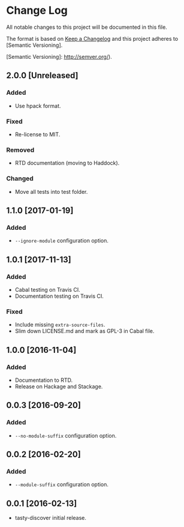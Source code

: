 # Change Log

All notable changes to this project will be documented in this file.

The format is based on [Keep a Changelog] and this project adheres to [Semantic
Versioning].

[Keep a Changelog]: http://keepachangelog.com/
[Semantic Versioning]: http://semver.org/).

## 2.0.0 [Unreleased]

### Added
- Use hpack format.

### Fixed
- Re-license to MIT.

### Removed
- RTD documentation (moving to Haddock).

### Changed
- Move all tests into test folder.

## 1.1.0 [2017-01-19]

### Added
- `--ignore-module` configuration option.

## 1.0.1 [2017-11-13]

### Added
- Cabal testing on Travis CI.
- Documentation testing on Travis CI.

### Fixed
- Include missing `extra-source-files`.
- Slim down LICENSE.md and mark as GPL-3 in Cabal file.

## 1.0.0 [2016-11-04]

### Added
- Documentation to RTD.
- Release on Hackage and Stackage.

## 0.0.3 [2016-09-20]

### Added
- `--no-module-suffix` configuration option.

## 0.0.2 [2016-02-20]

### Added
- `--module-suffix` configuration option.

## 0.0.1 [2016-02-13]
- tasty-discover initial release.
